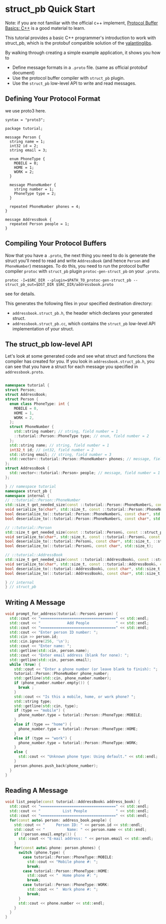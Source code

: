 # struct_pb Quick Start

Note: if you are not familiar with the official c++ implement, 
[Protocol Buffer Basics: C++](https://developers.google.com/protocol-buffers/docs/cpptutorial)
is a good material to learn.

This tutorial provides a basic C++ programmer's introduction to work with struct_pb, 
which is the protobuf compatible solution of the [yalantinglibs](https://github.com/alibaba/yalantinglibs).

By walking through creating a simple example application, it shows you how to

- Define message formats in a `.proto` file. (same as official protobuf document)
- Use the protocol buffer compiler with `struct_pb` plugin.
- Use the `struct_pb` low-level API to write and read messages.

## Defining Your Protocol Format

we use proto3 here.

```
syntax = "proto3";

package tutorial;

message Person {
  string name = 1;
  int32 id = 2;
  string email = 3;

  enum PhoneType {
    MOBILE = 0;
    HOME = 1;
    WORK = 2;
  }

  message PhoneNumber {
    string number = 1;
    PhoneType type = 2;
  }

  repeated PhoneNumber phones = 4;
}

message AddressBook {
  repeated Person people = 1;
}

```

## Compiling Your Protocol Buffers

Now that you have a `.proto`, the next thing you need to do is generate the struct you'll need to
read and write `AddressBook` (and hence `Person` and `PhoneNumber`) messages.
To do this, you need to run the protocol buffer compiler `protoc` with `struct_pb` plugin `protoc-gen-struct_pb` on your `.proto`.

```shell
protoc -I=$SRC_DIR --plugin=$PATH_TO_protoc-gen-struct_pb --struct_pb_out=$DST_DIR $SRC_DIR/addressbook.proto
```
see []() for details.

This generates the following files in your specified destination directory:

- `addressbook.struct_pb.h`, the header which declares your generated struct.
- `addressbook.struct_pb.cc`, which contains the `struct_pb` low-level API implementation of your struct.


## The struct_pb low-level API

Let's look at some generated code and see what struct and functions the compiler has created for you.
If you look in `addressbook.struct_pb.h`, you can see that you have a struct for each message you specified in `addressbook.proto`.


```cpp

namespace tutorial {
struct Person;
struct AddressBook;
struct Person {
  enum class PhoneType: int {
    MOBILE = 0,
    HOME = 1,
    WORK = 2,
  };
  struct PhoneNumber {
    std::string number; // string, field number = 1
    ::tutorial::Person::PhoneType type; // enum, field number = 2
  };
  std::string name; // string, field number = 1
  int32_t id; // int32, field number = 2
  std::string email; // string, field number = 3
  std::vector<::tutorial::Person::PhoneNumber> phones; // message, field number = 4
};
struct AddressBook {
  std::vector<::tutorial::Person> people; // message, field number = 1
};

} // namespace tutorial
namespace struct_pb {
namespace internal {
// ::tutorial::Person::PhoneNumber
std::size_t get_needed_size(const ::tutorial::Person::PhoneNumber&, const ::struct_pb::UnknownFields& unknown_fields = {});
void serialize_to(char*, std::size_t, const ::tutorial::Person::PhoneNumber&, const ::struct_pb::UnknownFields& unknown_fields = {});
bool deserialize_to(::tutorial::Person::PhoneNumber&, const char*, std::size_t, ::struct_pb::UnknownFields& unknown_fields);
bool deserialize_to(::tutorial::Person::PhoneNumber&, const char*, std::size_t);

// ::tutorial::Person
std::size_t get_needed_size(const ::tutorial::Person&, const ::struct_pb::UnknownFields& unknown_fields = {});
void serialize_to(char*, std::size_t, const ::tutorial::Person&, const ::struct_pb::UnknownFields& unknown_fields = {});
bool deserialize_to(::tutorial::Person&, const char*, std::size_t, ::struct_pb::UnknownFields& unknown_fields);
bool deserialize_to(::tutorial::Person&, const char*, std::size_t);

// ::tutorial::AddressBook
std::size_t get_needed_size(const ::tutorial::AddressBook&, const ::struct_pb::UnknownFields& unknown_fields = {});
void serialize_to(char*, std::size_t, const ::tutorial::AddressBook&, const ::struct_pb::UnknownFields& unknown_fields = {});
bool deserialize_to(::tutorial::AddressBook&, const char*, std::size_t, ::struct_pb::UnknownFields& unknown_fields);
bool deserialize_to(::tutorial::AddressBook&, const char*, std::size_t);

} // internal
} // struct_pb
```

## Writing A Message

```cpp
void prompt_for_address(tutorial::Person& person) {
  std::cout << "==================================" << std::endl;
  std::cout << "            Add People            " << std::endl;
  std::cout << "==================================" << std::endl;
  std::cout << "Enter person ID number: ";
  std::cin >> person.id;
  std::cin.ignore(256, '\n');
  std::cout << "Enter name: ";
  std::getline(std::cin, person.name);
  std::cout << "Enter email address (blank for none): ";
  std::getline(std::cin, person.email);
  while (true) {
    std::cout << "Enter a phone number (or leave blank to finish): ";
    tutorial::Person::PhoneNumber phone_number;
    std::getline(std::cin, phone_number.number);
    if (phone_number.number.empty()) {
      break ;
    }
    std::cout << "Is this a mobile, home, or work phone? ";
    std::string type;
    std::getline(std::cin, type);
    if (type == "mobile") {
      phone_number.type = tutorial::Person::PhoneType::MOBILE;
    }
    else if (type == "home") {
      phone_number.type = tutorial::Person::PhoneType::HOME;
    }
    else if (type == "work") {
      phone_number.type = tutorial::Person::PhoneType::WORK;
    }
    else {
      std::cout << "Unknown phone type: Using default." << std::endl;
    }
    person.phones.push_back(phone_number);
  }
}
```

## Reading A Message

```cpp
void list_people(const tutorial::AddressBook& address_book) {
  std::cout << "==================================" << std::endl;
  std::cout << "          List People             " << std::endl;
  std::cout << "==================================" << std::endl;
  for(const auto& person: address_book.people) {
    std::cout << "     Person ID: " << person.id << std::endl;
    std::cout << "          Name: " << person.name << std::endl;
    if (!person.email.empty()) {
      std::cout << "E-mail address: " << person.email << std::endl;
    }
    for(const auto& phone: person.phones) {
      switch (phone.type) {
        case tutorial::Person::PhoneType::MOBILE:
          std::cout << "Mobile phone #: ";
          break;
        case tutorial::Person::PhoneType::HOME:
          std::cout << "  Home phone #: ";
          break;
        case tutorial::Person::PhoneType::WORK:
          std::cout << "  Work phone #: ";
          break;
      }
      std::cout << phone.number << std::endl;
    }
  }
}
```


